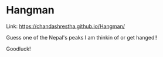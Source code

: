 # Hangman

Link: https://chandashrestha.github.io/Hangman/

Guess one of the Nepal's peaks I am thinkin of or get hanged!!

Goodluck!
